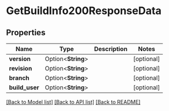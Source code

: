 # GetBuildInfo200ResponseData

## Properties

Name | Type | Description | Notes
------------ | ------------- | ------------- | -------------
**version** | Option<**String**> |  | [optional]
**revision** | Option<**String**> |  | [optional]
**branch** | Option<**String**> |  | [optional]
**build_user** | Option<**String**> |  | [optional]

[[Back to Model list]](../README.md#documentation-for-models) [[Back to API list]](../README.md#documentation-for-api-endpoints) [[Back to README]](../README.md)


